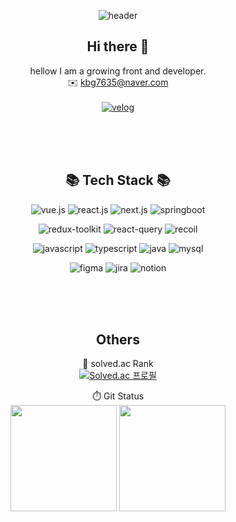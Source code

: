 <div align="center">
  

![header](https://capsule-render.vercel.app/api?type=waving&color=50:4dabf5,100:a82da8&height=300&section=header&text=김범식's_GitHub&fontSize=50&fontColor=FFFFFF)

## Hi there 👋
hellow I am a growing front and developer.<br/>
✉️ kbg7635@naver.com
<br/><br/>
[![velog](https://img.shields.io/badge/-tech_blog-green?style=for-the-badge&logo=velog&logoColor=white)](https://velog.io/@giant_toothpick)
</div>
<br/><br/><br/>


<div align="center">
  
## 📚 Tech Stack 📚

<!-- springboot, react.js, next.js, vue.js, redux-tookit, react-query, recoil, javascript,mysql -->

<!-- 뱃지 입력 -->
![vue.js](https://img.shields.io/badge/-vue.js-green?style=for-the-badge&logo=vue.js&logoColor=white)
![react.js](https://img.shields.io/badge/-react.js-blue?style=for-the-badge&logo=react&logoColor=white)
![next.js](https://img.shields.io/badge/-next.js-black?style=for-the-badge&logo=next.js&logoColor=white)
![springboot](https://img.shields.io/badge/-springboot-yellowgreen?style=for-the-badge&logo=springboot&logoColor=white)

![redux-toolkit](https://img.shields.io/badge/-redux-purple?style=for-the-badge&logo=redux&logoColor=white)
![react-query](https://img.shields.io/badge/-react_query-blue?style=for-the-badge&logo=react_query&logoColor=white)
![recoil](https://img.shields.io/badge/-recoil-blue?style=for-the-badge&logo=recoil&logoColor=white)

![javascript](https://img.shields.io/badge/-javascript-yellow?style=for-the-badge&logo=javascript&logoColor=brown)
![typescript](https://img.shields.io/badge/-typescript-blue?style=for-the-badge&logo=typescript&logoColor=brown)
![java](https://img.shields.io/badge/-java-brown?style=for-the-badge&logo=java&logoColor=white)
![mysql](https://img.shields.io/badge/-mysql-blue?style=for-the-badge&logo=mysql&logoColor=white)

![figma](https://img.shields.io/badge/-figma-white?style=for-the-badge&logo=figma&logoColor=pink)
![jira](https://img.shields.io/badge/-jira-white?style=for-the-badge&logo=jira&logoColor=blue)
![notion](https://img.shields.io/badge/-notion-white?style=for-the-badge&logo=notion&logoColor=black)
</div>
<br/><br/><br/>



<div align="center">
  
## Others  

<!-- 백준 랭크 -->
🏅 solved.ac Rank<br>
[![Solved.ac 프로필](http://mazassumnida.wtf/api/v2/generate_badge?boj=rlaqjatr)](https://solved.ac/rlaqjatr)  </div>



<!-- git 사용 현황-->

<p align="center">
  <span>⏱️ Git Status</span><br/>
  <img height="170em" src="https://github-readme-stats.vercel.app/api?username=kimbeomsick&show_icons=true&include_all_commits=true&bg_color=011c2c,033053,033761&title_color=fff&text_color=fff">
  <img height="170em" src="https://github-readme-stats.vercel.app/api/top-langs/?username=kimbeomsick&layout=compact">
</p>




<!--
**kimbeomsick/kimbeomsick** is a ✨ _special_ ✨ repository because its `README.md` (this file) appears on your GitHub profile.

Here are some ideas to get you started:

- 🔭 I’m currently working on ...
- 🌱 I’m currently learning ...
- 👯 I’m looking to collaborate on ...
- 🤔 I’m looking for help with ...
- 💬 Ask me about ...
- 📫 How to reach me: ...
- 😄 Pronouns: ...
- ⚡ Fun fact: ...
-->
